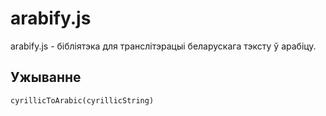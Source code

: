 # arabify.js

arabify.js - бібліятэка для транслітэрацыі беларускага тэксту ў арабіцу.

## Ужыванне

```
cyrillicToArabic(cyrillicString)
```
